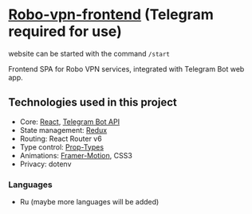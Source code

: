 # [Robo-vpn-frontend](https://t.me/osetr_test_bot) (Telegram required for use)

website can be started with the command <code>/start</code>

Frontend SPA for Robo VPN services, integrated with Telegram Bot web app.

## Technologies used in this project

* Core: [React](https://reactjs.org/), [Telegram Bot API](https://core.telegram.org/bots/webapps)
* State management: [Redux](https://redux.js.org/)
* Routing: React Router v6
* Type control: [Prop-Types](https://www.npmjs.com/package/prop-types)
* Animations: [Framer-Motion](https://www.framer.com/developers/), CSS3
* Privacy: dotenv

### Languages

* Ru (maybe more languages will be added)
